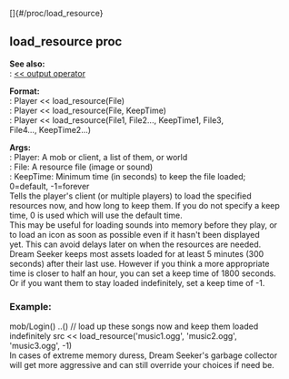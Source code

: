 []{#/proc/load_resource}    
## load_resource proc    
**See also:**    
:   [\<\< output operator](/ref/operator/%3c%3c/output.md)    
<!-- -->    
**Format:**    
:   Player \<\< load_resource(File)    
:   Player \<\< load_resource(File, KeepTime)    
:   Player \<\< load_resource(File1, File2\..., KeepTime1, File3,    
    File4\..., KeepTime2\...)    
<!-- -->    
**Args:**    
:   Player: A mob or client, a list of them, or world    
:   File: A resource file (image or sound)    
:   KeepTime: Minimum time (in seconds) to keep the file loaded;    
    0=default, -1=forever    
Tells the player\'s client (or multiple players) to load the specified    
resources now, and how long to keep them. If you do not specify a keep    
time, 0 is used which will use the default time.    
This may be useful for loading sounds into memory before they play, or    
to load an icon as soon as possible even if it hasn\'t been displayed    
yet. This can avoid delays later on when the resources are needed.    
Dream Seeker keeps most assets loaded for at least 5 minutes (300    
seconds) after their last use. However if you think a more appropriate    
time is closer to half an hour, you can set a keep time of 1800 seconds.    
Or if you want them to stay loaded indefinitely, set a keep time of -1.    
### Example:    
mob/Login() ..() // load up these songs now and keep them loaded    
indefinitely src \<\< load_resource(\'music1.ogg\', \'music2.ogg\',    
\'music3.ogg\', -1)    
In cases of extreme memory duress, Dream Seeker\'s garbage collector    
will get more aggressive and can still override your choices if need be.  